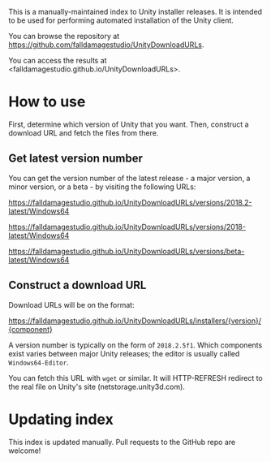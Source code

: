 This is a manually-maintained index to Unity installer releases.
It is intended to be used for performing automated installation of the Unity client.

You can browse the repository at <https://github.com/falldamagestudio/UnityDownloadURLs>.

You can access the results at <falldamagestudio.github.io/UnityDownloadURLs>.

# How to use

First, determine which version of Unity that you want. Then, construct a download URL and fetch the files from there.

## Get latest version number

You can get the version number of the latest release - a major version, a minor version, or a beta - by visiting the following URLs:

<https://falldamagestudio.github.io/UnityDownloadURLs/versions/2018.2-latest/Windows64>

<https://falldamagestudio.github.io/UnityDownloadURLs/versions/2018-latest/Windows64>

<https://falldamagestudio.github.io/UnityDownloadURLs/versions/beta-latest/Windows64>

## Construct a download URL

Download URLs will be on the format:

https://falldamagestudio.github.io/UnityDownloadURLs/installers/{version}/{component}

A version number is typically on the form of `2018.2.5f1`. Which components exist varies between major Unity releases; the editor is usually called `Windows64-Editor`.

You can fetch this URL with `wget` or similar. It will HTTP-REFRESH redirect to the real file on Unity's site (netstorage.unity3d.com).

# Updating index

This index is updated manually. Pull requests to the GitHub repo are welcome!